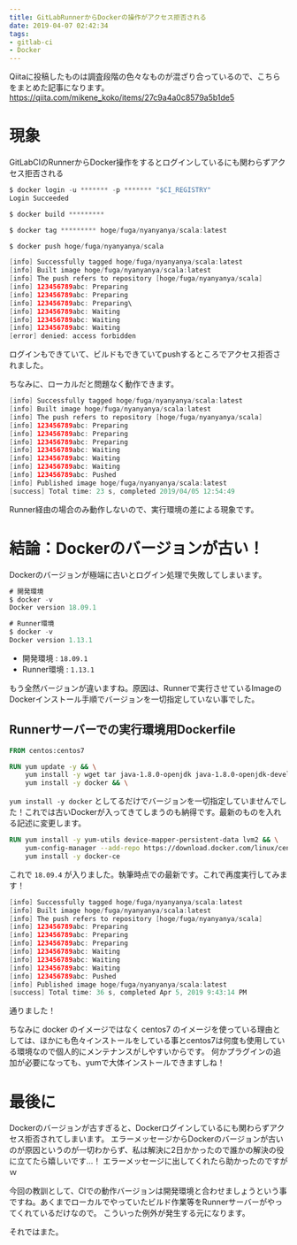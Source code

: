 ```yaml
---
title: GitLabRunnerからDockerの操作がアクセス拒否される
date: 2019-04-07 02:42:34
tags:
- gitlab-ci
- Docker
---
```


Qiitaに投稿したものは調査段階の色々なものが混ざり合っているので、こちらをまとめた記事になります。
https://qiita.com/mikene_koko/items/27c9a4a0c8579a5b1de5

# 現象
GitLabCIのRunnerからDocker操作をするとログインしているにも関わらずアクセス拒否される

```java
$ docker login -u ******* -p ******* "$CI_REGISTRY"
Login Succeeded

$ docker build *********

$ docker tag ********* hoge/fuga/nyanyanya/scala:latest

$ docker push hoge/fuga/nyanyanya/scala

[info] Successfully tagged hoge/fuga/nyanyanya/scala:latest
[info] Built image hoge/fuga/nyanyanya/scala:latest
[info] The push refers to repository [hoge/fuga/nyanyanya/scala]
[info] 123456789abc: Preparing
[info] 123456789abc: Preparing
[info] 123456789abc: Preparing\
[info] 123456789abc: Waiting
[info] 123456789abc: Waiting
[info] 123456789abc: Waiting
[error] denied: access forbidden
```

ログインもできていて、ビルドもできていてpushするところでアクセス拒否されました。

ちなみに、ローカルだと問題なく動作できます。

```java
[info] Successfully tagged hoge/fuga/nyanyanya/scala:latest
[info] Built image hoge/fuga/nyanyanya/scala:latest
[info] The push refers to repository [hoge/fuga/nyanyanya/scala]
[info] 123456789abc: Preparing
[info] 123456789abc: Preparing
[info] 123456789abc: Preparing
[info] 123456789abc: Waiting
[info] 123456789abc: Waiting
[info] 123456789abc: Waiting
[info] 123456789abc: Pushed
[info] Published image hoge/fuga/nyanyanya/scala:latest
[success] Total time: 23 s, completed 2019/04/05 12:54:49
```

Runner経由の場合のみ動作しないので、実行環境の差による現象です。

# 結論：Dockerのバージョンが古い！
Dockerのバージョンが極端に古いとログイン処理で失敗してしまいます。

```java
# 開発環境
$ docker -v
Docker version 18.09.1

# Runner環境
$ docker -v
Docker version 1.13.1
```

* 開発環境 : `18.09.1`
* Runner環境 : `1.13.1`

もう全然バージョンが違いますね。原因は、Runnerで実行させているImageのDockerインストール手順でバージョンを一切指定していない事でした。

## Runnerサーバーでの実行環境用Dockerfile
```dockerfile
FROM centos:centos7

RUN yum update -y && \
    yum install -y wget tar java-1.8.0-openjdk java-1.8.0-openjdk-devel && \
    yum install -y docker && \
```

`yum install -y docker` としてるだけでバージョンを一切指定していませんでした！これでは古いDockerが入ってきてしまうのも納得です。最新のものを入れる記述に変更します。

```dockerfile
RUN yum install -y yum-utils device-mapper-persistent-data lvm2 && \
    yum-config-manager --add-repo https://download.docker.com/linux/centos/docker-ce.repo && \
    yum install -y docker-ce
```

これで `18.09.4` が入りました。執筆時点での最新です。これで再度実行してみます！

```java
[info] Successfully tagged hoge/fuga/nyanyanya/scala:latest
[info] Built image hoge/fuga/nyanyanya/scala:latest
[info] The push refers to repository [hoge/fuga/nyanyanya/scala]
[info] 123456789abc: Preparing
[info] 123456789abc: Preparing
[info] 123456789abc: Preparing
[info] 123456789abc: Waiting
[info] 123456789abc: Waiting
[info] 123456789abc: Waiting
[info] 123456789abc: Pushed
[info] Published image hoge/fuga/nyanyanya/scala:latest
[success] Total time: 36 s, completed Apr 5, 2019 9:43:14 PM
```

通りました！

ちなみに docker のイメージではなく centos7 のイメージを使っている理由としては、ほかにも色々インストールをしている事とcentos7は何度も使用している環境なので個人的にメンテナンスがしやすいからです。
何かプラグインの追加が必要になっても、yumで大体インストールできますしね！

# 最後に
Dockerのバージョンが古すぎると、Dockerログインしているにも関わらずアクセス拒否されてしまいます。
エラーメッセージからDockerのバージョンが古いのが原因というのが一切わからず、私は解決に2日かかったので誰かの解決の役に立てたら嬉しいです…！
エラーメッセージに出してくれたら助かったのですがｗ

今回の教訓として、CIでの動作バージョンは開発環境と合わせましょうという事ですね。あくまでローカルでやっていたビルド作業等をRunnerサーバーがやってくれているだけなので。
こういった例外が発生する元になります。

それではまた。